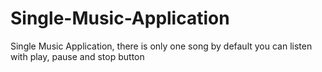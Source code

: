# Single-Music-Application
Single Music Application, there is only one song by default you can listen  with play, pause and stop button
